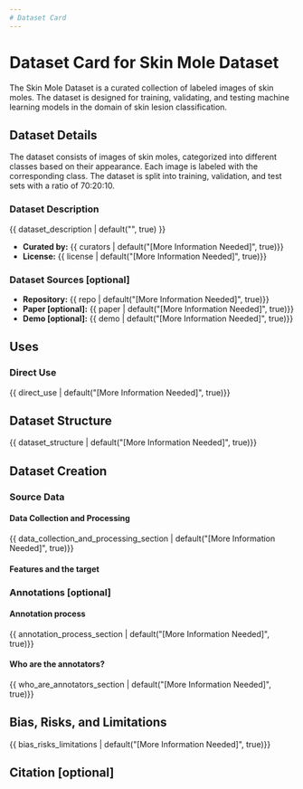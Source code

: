 ```yaml
---
# Dataset Card
---
```


# Dataset Card for Skin Mole Dataset

The Skin Mole Dataset is a curated collection of labeled images of skin moles. The dataset is designed for training, validating, and testing machine learning models in the domain of skin lesion classification.

## Dataset Details

The dataset consists of images of skin moles, categorized into different classes based on their appearance. Each image is labeled with the corresponding class. The dataset is split into training, validation, and test sets with a ratio of 70:20:10.

### Dataset Description

<!-- Provide a longer summary of what this dataset is. -->

{{ dataset_description | default("", true) }}

- **Curated by:** {{ curators | default("[More Information Needed]", true)}}
- **License:** {{ license | default("[More Information Needed]", true)}}

### Dataset Sources [optional]

<!-- Provide the basic links for the dataset. -->

- **Repository:** {{ repo | default("[More Information Needed]", true)}}
- **Paper [optional]:** {{ paper | default("[More Information Needed]", true)}}
- **Demo [optional]:** {{ demo | default("[More Information Needed]", true)}}

## Uses

<!-- Address questions around how the dataset is intended to be used. -->

### Direct Use

<!-- This section describes suitable use cases for the dataset. -->

{{ direct_use | default("[More Information Needed]", true)}}


## Dataset Structure

<!-- This section provides a description of the dataset fields, and additional information about the dataset structure such as criteria used to create the splits, relationships between data points, etc. -->

{{ dataset_structure | default("[More Information Needed]", true)}}

## Dataset Creation

### Source Data

<!-- This section describes the source data (e.g. news text and headlines, social media posts, translated sentences, ...). -->

#### Data Collection and Processing

<!-- This section describes the data collection and processing process such as data selection criteria, filtering and normalization methods, tools and libraries used, etc. -->

{{ data_collection_and_processing_section | default("[More Information Needed]", true)}}

#### Features and the target

<!-- This section describes the features of the dataset and the target of the project -->

### Annotations [optional]

<!-- If the dataset contains annotations which are not part of the initial data collection, use this section to describe them. -->

#### Annotation process

<!-- This section describes the annotation process such as annotation tools used in the process, the amount of data annotated, annotation guidelines provided to the annotators, interannotator statistics, annotation validation, etc. -->

{{ annotation_process_section | default("[More Information Needed]", true)}}

#### Who are the annotators?

<!-- This section describes the people or systems who created the annotations. -->

{{ who_are_annotators_section | default("[More Information Needed]", true)}}


## Bias, Risks, and Limitations

<!-- This section is meant to convey both technical and sociotechnical limitations. -->

{{ bias_risks_limitations | default("[More Information Needed]", true)}}


## Citation [optional]

<!-- If there is a paper or blog post introducing the dataset, the APA and Bibtex information for that should go in this section. -->

